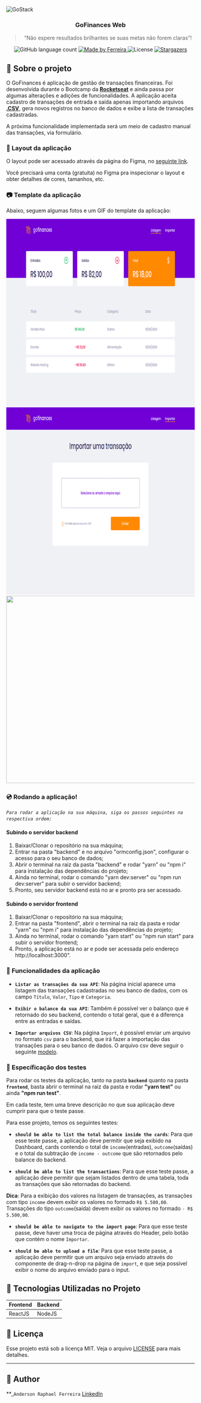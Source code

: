 <img alt="GoStack" src="https://storage.googleapis.com/golden-wind/bootcamp-gostack/header-desafios.png" />

<h3 align="center">
  GoFinances Web
</h3>

<blockquote align="center">“Não espere resultados brilhantes se suas metas não forem claras”!</blockquote>

<p align="center">
  <img alt="GitHub language count" src="https://img.shields.io/github/languages/count/ferreirase/GoFinances?color=%2304D361">

  <a href="https://www.linkedin.com/in/anderson-raphael-ferreira">
    <img alt="Made by Ferreira" src="https://img.shields.io/badge/made%20by-Ferreira-%2304D361">
  </a>

  <img alt="License" src="https://img.shields.io/badge/license-MIT-%2304D361">

  <a href="https://github.com/ferreirase/GoFinances/stargazers">
    <img alt="Stargazers" src="https://img.shields.io/github/stars/ferreirase/GoFinances?style=social">
  </a>
</p>

## :rocket: Sobre o projeto

O GoFinances é aplicação de gestão de transações financeiras. Foi desenvolvida durante o Bootcamp da **[Rocketseat](https://rocketseat.com.br/)** e ainda passa por algumas alterações e adições de funcionalidades.
A aplicação aceita cadastro de transações de entrada e saída apenas importando arquivos **[.CSV](https://rockcontent.com/blog/csv/#:~:text=Por%20defini%C3%A7%C3%A3o%2C%20CSV%20%C3%A9%20um,ou%20delimitados%20por%20uma%20v%C3%ADrgula.)**, gera novos registros no banco de dados e exibe a lista de transações cadastradas.
 
 A próxima funcionalidade implementada será um meio de cadastro manual das transações, via formulário.

### :triangular_ruler: Layout da aplicação

O layout pode ser acessado através da página do Figma, no [seguinte link](https://www.figma.com/file/EgOhyj1Inz14dhWGVhRlhr/GoFinances?node-id=1%3A863).

Você precisará uma conta (gratuita) no Figma pra inspecionar o layout e obter detalhes de cores, tamanhos, etc.


### :camera: Template da aplicação

Abaixo, seguem algumas fotos e um GIF do template da aplicação:

<img src="/assets/list.png" height="500" width="1200">

<img src="/assets/import.png" height="500" width="1200">

<img src="/assets/usage.GIF" height="500" width="1200">


### :cd: Rodando a aplicação!

*``` Para rodar a aplicação na sua máquina, siga os passos seguintes na respectiva ordem: ```*
 
#### Subindo o servidor backend
  1. Baixar/Clonar o repositório na sua máquina;
  2. Entrar na pasta "backend" e no arquivo "ormconfig.json", configurar o acesso para o seu banco de dados;
  3. Abrir o terminal na raiz da pasta "backend" e rodar "yarn" ou "npm i" para instalação das dependências do projeto;
  4. Ainda no terminal, rodar o comando "yarn dev:server" ou "npm run dev:server" para subir o servidor backend;
  5. Pronto, seu servidor backend está no ar e pronto pra ser acessado.

#### Subindo o servidor frontend
  1. Baixar/Clonar o repositório na sua máquina;
  2. Entrar na pasta "frontend", abrir o terminal na raiz da pasta e rodar "yarn" ou "npm i" para instalação das          dependências do projeto;
  3. Ainda no terminal, rodar o comando "yarn start" ou "npm run start" para subir o servidor frontend;
  4. Pronto, a aplicação está no ar e pode ser acessada pelo endereço http://localhost:3000".

### :wrench: Funcionalidades da aplicação

- **`Listar as transações da sua API`**: Na página inicial aparece uma listagem das transações cadastradas no seu banco de dados, com os campo `Título`, `Valor`, `Tipo` e `Categoria`.

- **`Exibir o balance da sua API`**: Também é possível ver o balanço que é retornado do seu backend, contendo o total geral, que é a diferença entre as entradas e saídas.

- **`Importar arquivos CSV`**: Na página `Import`, é possível enviar um arquivo no formato `csv` para o backend, que irá fazer a importação das transações para o seu banco de dados. O arquivo csv deve seguir o seguinte [modelo](https://github.com/Rocketseat/bootcamp-gostack-desafios/blob/master/desafio-database-upload/assets/file.csv).


### :mag_right: Específicação dos testes

Para rodar os testes da aplicação, tanto na pasta **`backend`** quanto na pasta **`frontend`**, basta abrir o terminal na raiz da pasta e rodar **"yarn test"** ou ainda **"npm run test"**.

Em cada teste, tem uma breve descrição no que sua aplicação deve cumprir para que o teste passe.

Para esse projeto, temos os seguintes testes:

- **`should be able to list the total balance inside the cards`**: Para que esse teste passe, a aplicação deve permitir que seja exibido na Dashboard, cards contendo o total de `income`(entradas), `outcome`(saídas) e o total da subtração de `income - outcome` que são retornados pelo balance do backend.

* **`should be able to list the transactions`**: Para que esse teste passe, a aplicação deve permitir que sejam listados dentro de uma tabela, toda as transações que são retornadas do backend.

**Dica**: Para a exibição dos valores na listagem de transações, as transações com tipo `income` devem exibir os valores no formado `R$ 5.500,00`. Transações do tipo `outcome`(saída) devem exibir os valores no formado `- R$ 5.500,00`.

- **`should be able to navigate to the import page`**: Para que esse teste passe, deve haver uma troca de página através do Header, pelo botão que contém o nome `Importar`.

- **`should be able to upload a file`**: Para que esse teste passe, a aplicação deve permitir que um arquivo seja enviado através do componente de drag-n-drop na página de `import`, e que seja possível exibir o nome do arquivo enviado para o input.

## :memo: Tecnologias Utilizadas no Projeto

| **Frontend**|**Backend**|
|-------------|-----------|
|   ReactJS   |  NodeJS   |



## :memo: Licença

Esse projeto está sob a licença MIT. Veja o arquivo [LICENSE](LICENSE) para mais detalhes.

---

## :man: Author
**_```Anderson Raphael Ferreira```
[LinkedIn](https://www.linkedin.com/in/anderson-raphael-ferreira/)
